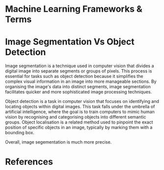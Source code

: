 # Machine Learning Frameworks & Terms

# Image Segmentation Vs Object Detection
Image segmentation is a technique used in computer vision that divides a digital image into separate segments or groups of pixels. This process is essential for tasks such as object detection because it simplifies the complex visual information in an image into more manageable sections. By organising the image's data into distinct segments, image segmentation facilitates quicker and more sophisticated image processing techniques.

Object detection is a task in computer vision that focuses on identifying and locating objects within digital images. This task falls under the umbrella of artificial intelligence, where the goal is to train computers to mimic human vision by recognising and categorising objects into different semantic groups. Object localisation is a related method used to pinpoint the exact position of specific objects in an image, typically by marking them with a bounding box.

Overall, image segementation is much more precise.





#

# References
